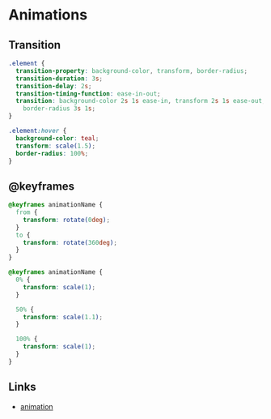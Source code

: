 # Animations

## Transition

```css
.element {
  transition-property: background-color, transform, border-radius;
  transition-duration: 3s;
  transition-delay: 2s;
  transition-timing-function: ease-in-out;
  transition: background-color 2s 1s ease-in, transform 2s 1s ease-out,
    border-radius 3s 1s;
}

.element:hover {
  background-color: teal;
  transform: scale(1.5);
  border-radius: 100%;
}
```

## @keyframes

```css
@keyframes animationName {
  from {
    transform: rotate(0deg);
  }
  to {
    transform: rotate(360deg);
  }
}

@keyframes animationName {
  0% {
    transform: scale(1);
  }

  50% {
    transform: scale(1.1);
  }

  100% {
    transform: scale(1);
  }
}
```

## Links

- [animation](https://developer.mozilla.org/en-US/docs/Web/CSS/animation)
